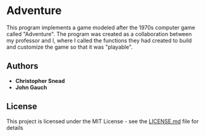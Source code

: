 # Adventure

This program implements a game modeled after the 1970s computer game called "Adventure". The program was created as a collaboration between my professor and I, where I called the functions they had created to build and customize the game so that it was "playable".

## Authors

* **Christopher Snead**
* **John Gauch**

## License

This project is licensed under the MIT License - see the [LICENSE.md](LICENSE.md) file for details
